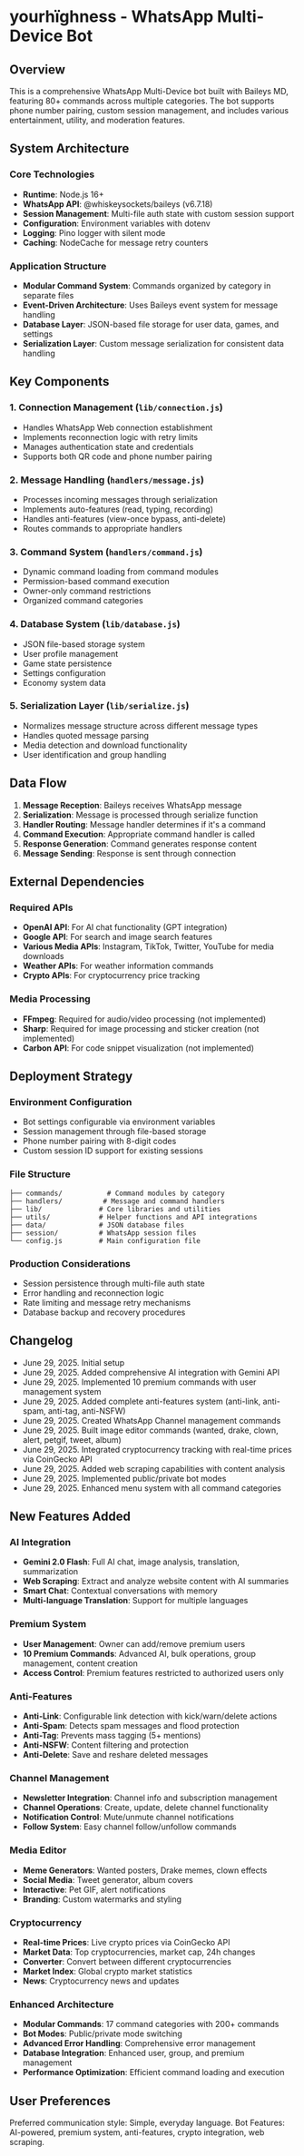 # yourhïghness - WhatsApp Multi-Device Bot

## Overview

This is a comprehensive WhatsApp Multi-Device bot built with Baileys MD, featuring 80+ commands across multiple categories. The bot supports phone number pairing, custom session management, and includes various entertainment, utility, and moderation features.

## System Architecture

### Core Technologies
- **Runtime**: Node.js 16+
- **WhatsApp API**: @whiskeysockets/baileys (v6.7.18)
- **Session Management**: Multi-file auth state with custom session support
- **Configuration**: Environment variables with dotenv
- **Logging**: Pino logger with silent mode
- **Caching**: NodeCache for message retry counters

### Application Structure
- **Modular Command System**: Commands organized by category in separate files
- **Event-Driven Architecture**: Uses Baileys event system for message handling
- **Database Layer**: JSON-based file storage for user data, games, and settings
- **Serialization Layer**: Custom message serialization for consistent data handling

## Key Components

### 1. Connection Management (`lib/connection.js`)
- Handles WhatsApp Web connection establishment
- Implements reconnection logic with retry limits
- Manages authentication state and credentials
- Supports both QR code and phone number pairing

### 2. Message Handling (`handlers/message.js`)
- Processes incoming messages through serialization
- Implements auto-features (read, typing, recording)
- Handles anti-features (view-once bypass, anti-delete)
- Routes commands to appropriate handlers

### 3. Command System (`handlers/command.js`)
- Dynamic command loading from command modules
- Permission-based command execution
- Owner-only command restrictions
- Organized command categories

### 4. Database System (`lib/database.js`)
- JSON file-based storage system
- User profile management
- Game state persistence
- Settings configuration
- Economy system data

### 5. Serialization Layer (`lib/serialize.js`)
- Normalizes message structure across different message types
- Handles quoted message parsing
- Media detection and download functionality
- User identification and group handling

## Data Flow

1. **Message Reception**: Baileys receives WhatsApp message
2. **Serialization**: Message is processed through serialize function
3. **Handler Routing**: Message handler determines if it's a command
4. **Command Execution**: Appropriate command handler is called
5. **Response Generation**: Command generates response content
6. **Message Sending**: Response is sent through connection

## External Dependencies

### Required APIs
- **OpenAI API**: For AI chat functionality (GPT integration)
- **Google API**: For search and image search features
- **Various Media APIs**: Instagram, TikTok, Twitter, YouTube for media downloads
- **Weather APIs**: For weather information commands
- **Crypto APIs**: For cryptocurrency price tracking

### Media Processing
- **FFmpeg**: Required for audio/video processing (not implemented)
- **Sharp**: Required for image processing and sticker creation (not implemented)
- **Carbon API**: For code snippet visualization (not implemented)

## Deployment Strategy

### Environment Configuration
- Bot settings configurable via environment variables
- Session management through file-based storage
- Phone number pairing with 8-digit codes
- Custom session ID support for existing sessions

### File Structure
```
├── commands/           # Command modules by category
├── handlers/          # Message and command handlers
├── lib/              # Core libraries and utilities
├── utils/            # Helper functions and API integrations
├── data/             # JSON database files
├── session/          # WhatsApp session files
└── config.js         # Main configuration file
```

### Production Considerations
- Session persistence through multi-file auth state
- Error handling and reconnection logic
- Rate limiting and message retry mechanisms
- Database backup and recovery procedures

## Changelog

- June 29, 2025. Initial setup
- June 29, 2025. Added comprehensive AI integration with Gemini API
- June 29, 2025. Implemented 10 premium commands with user management system
- June 29, 2025. Added complete anti-features system (anti-link, anti-spam, anti-tag, anti-NSFW)
- June 29, 2025. Created WhatsApp Channel management commands
- June 29, 2025. Built image editor commands (wanted, drake, clown, alert, petgif, tweet, album)
- June 29, 2025. Integrated cryptocurrency tracking with real-time prices via CoinGecko API
- June 29, 2025. Added web scraping capabilities with content analysis
- June 29, 2025. Implemented public/private bot modes
- June 29, 2025. Enhanced menu system with all command categories

## New Features Added

### AI Integration
- **Gemini 2.0 Flash**: Full AI chat, image analysis, translation, summarization
- **Web Scraping**: Extract and analyze website content with AI summaries
- **Smart Chat**: Contextual conversations with memory
- **Multi-language Translation**: Support for multiple languages

### Premium System
- **User Management**: Owner can add/remove premium users
- **10 Premium Commands**: Advanced AI, bulk operations, group management, content creation
- **Access Control**: Premium features restricted to authorized users only

### Anti-Features
- **Anti-Link**: Configurable link detection with kick/warn/delete actions
- **Anti-Spam**: Detects spam messages and flood protection
- **Anti-Tag**: Prevents mass tagging (5+ mentions)
- **Anti-NSFW**: Content filtering and protection
- **Anti-Delete**: Save and reshare deleted messages

### Channel Management
- **Newsletter Integration**: Channel info and subscription management
- **Channel Operations**: Create, update, delete channel functionality
- **Notification Control**: Mute/unmute channel notifications
- **Follow System**: Easy channel follow/unfollow commands

### Media Editor
- **Meme Generators**: Wanted posters, Drake memes, clown effects
- **Social Media**: Tweet generator, album covers
- **Interactive**: Pet GIF, alert notifications
- **Branding**: Custom watermarks and styling

### Cryptocurrency
- **Real-time Prices**: Live crypto prices via CoinGecko API
- **Market Data**: Top cryptocurrencies, market cap, 24h changes
- **Converter**: Convert between different cryptocurrencies
- **Market Index**: Global crypto market statistics
- **News**: Cryptocurrency news and updates

### Enhanced Architecture
- **Modular Commands**: 17 command categories with 200+ commands
- **Bot Modes**: Public/private mode switching
- **Advanced Error Handling**: Comprehensive error management
- **Database Integration**: Enhanced user, group, and premium management
- **Performance Optimization**: Efficient command loading and execution

## User Preferences

Preferred communication style: Simple, everyday language.
Bot Features: AI-powered, premium system, anti-features, crypto integration, web scraping.